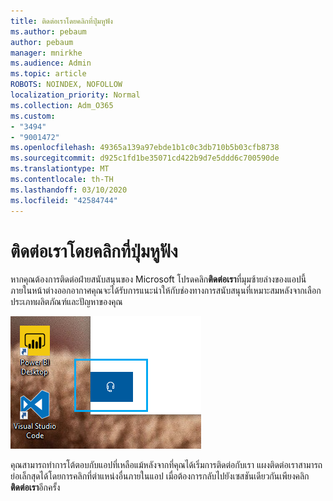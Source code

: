 ```yaml
---
title: ติดต่อเราโดยคลิกที่ปุ่มหูฟัง
ms.author: pebaum
author: pebaum
manager: mnirkhe
ms.audience: Admin
ms.topic: article
ROBOTS: NOINDEX, NOFOLLOW
localization_priority: Normal
ms.collection: Adm_O365
ms.custom:
- "3494"
- "9001472"
ms.openlocfilehash: 49365a139a97ebde1b1c0c3db710b5b03cfb8738
ms.sourcegitcommit: d925c1fd1be35071cd422b9d7e5ddd6c700590de
ms.translationtype: MT
ms.contentlocale: th-TH
ms.lasthandoff: 03/10/2020
ms.locfileid: "42584744"
---
```

# <a name="contact-us-by-clicking-the-headphone-button"></a>ติดต่อเราโดยคลิกที่ปุ่มหูฟัง

หากคุณต้องการติดต่อฝ่ายสนับสนุนของ Microsoft โปรดคลิก**ติดต่อเรา**ที่มุมซ้ายล่างของแอปนี้ ภายในหน้าต่างออกอากาศคุณจะได้รับการแนะนำให้กับช่องทางการสนับสนุนที่เหมาะสมหลังจากเลือกประเภทผลิตภัณฑ์และปัญหาของคุณ

![ติดต่อเราโดยคลิกที่ไอคอนหูฟัง](media/contact-us-headphone-icon.png)

คุณสามารถทำการโต้ตอบกับแอปที่เหลือแม้หลังจากที่คุณได้เริ่มการติดต่อกับเรา แผงติดต่อเราสามารถย่อเล็กสุดได้โดยการคลิกที่ตำแหน่งอื่นภายในแอป เมื่อต้องการกลับไปยังเซสชันเดียวกันเพียงคลิก**ติดต่อเรา**อีกครั้ง
